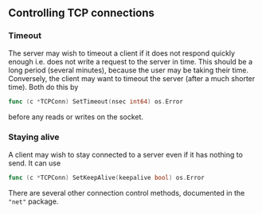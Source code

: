## Controlling TCP connections

### Timeout

The server may wish to timeout a client if it does not respond quickly enough i.e. does not write a request to the server in time. This should be a long period (several minutes), because the user may be taking their time. Conversely, the client may want to timeout the server (after a much shorter time). 
Both do this by
```go
func (c *TCPConn) SetTimeout(nsec int64) os.Error
```

before any reads or writes on the socket.

### Staying alive

A client may wish to stay connected to a server even if it has nothing to send. It can use

```go
func (c *TCPConn) SetKeepAlive(keepalive bool) os.Error
```

There are several other connection control methods, documented in the `"net"` package. 

